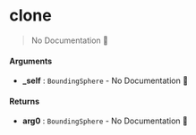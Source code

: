 # clone

> No Documentation 🚧

#### Arguments

- **\_self** : `BoundingSphere` \- No Documentation 🚧

#### Returns

- **arg0** : `BoundingSphere` \- No Documentation 🚧